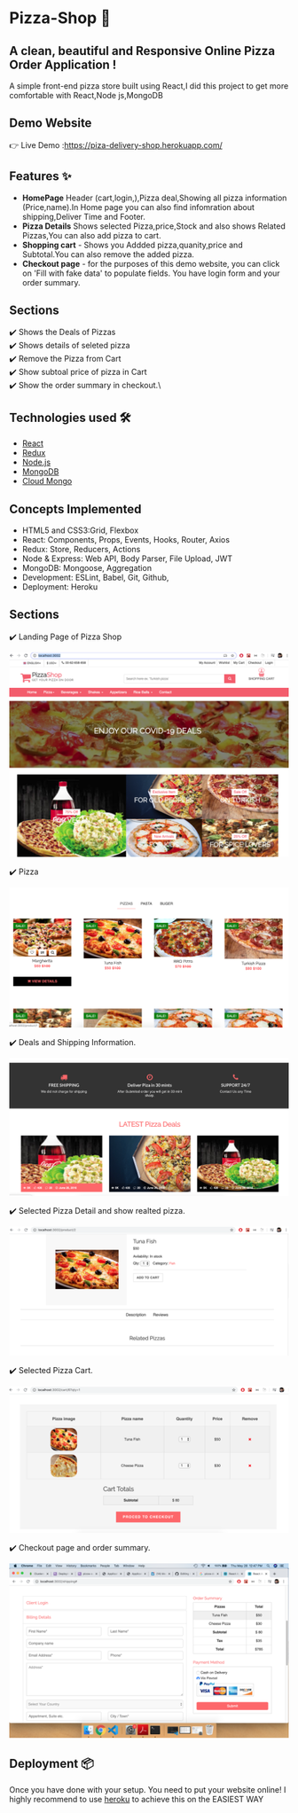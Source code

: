 # Pizza-Shop 🍕
## A clean, beautiful and Responsive Online Pizza Order Application !

A simple front-end pizza store built using React,I did this project to get more comfortable with React,Node js,MongoDB


## Demo Website
👉 Live Demo :https://piza-delivery-shop.herokuapp.com/


## Features ✨
* **HomePage** Header (cart,login,),Pizza deal,Showing all pizza information (Price,name).In Home page you can also find infomration about shipping,Deliver Time and Footer.
* **Pizza Details** Shows selected Pizza,price,Stock and also shows Related Pizzas,You can also add pizza to cart.
* **Shopping cart** - Shows you Addded pizza,quanity,price and Subtotal.You can also remove  the added pizza.
* **Checkout page** - for the purposes of this demo website, you can click on 'Fill with fake data' to populate fields. You have login form and your order summary.

## Sections 
✔️ Shows the Deals of Pizzas\
✔️ Shows details of seleted pizza \
✔️ Remove the Pizza from Cart\
✔️ Show subtoal price of  pizza in Cart\
✔️ Show the order summary in checkout.\ 

## Technologies used 🛠️
- [React](https://reactjs.org/)
- [Redux](https://redux.js.org/) 
- [Node.js](https://redux.js.org/) 
- [MongoDB](https://www.mongodb.com/) 
- [Cloud Mongo](https://www.mongodb.com/cloud) 

## Concepts Implemented
- HTML5 and CSS3:Grid, Flexbox
- React: Components, Props, Events, Hooks, Router, Axios
- Redux: Store, Reducers, Actions
- Node & Express: Web API, Body Parser, File Upload, JWT
- MongoDB: Mongoose, Aggregation
- Development: ESLint, Babel, Git, Github,
- Deployment: Heroku


## Sections 
✔️ Landing Page of Pizza Shop

<p align="center"> 
  <kbd>
  	<a href="#" target="_blank">
		<img src="slider.png"></img>
	</a>
  </kbd>
</p>

✔️ Pizza  

<p align="center"> 
  <kbd>
  	<a href="#" target="_blank">
		<img src="Pizza Details.png"></img>
	</a>
  </kbd>
</p>

✔️ Deals and Shipping Information. 

<p align="center"> 
  <kbd>
  	<a href="#" target="_blank">
		<img src="Deals.png"></img>
	</a>
  </kbd>
</p>

✔️ Selected Pizza Detail and show realted pizza.

<p align="center"> 
  <kbd>
  	<a href="#" target="_blank">
		<img src="Details.png"></img>
	</a>
  </kbd>
</p>

✔️ Selected Pizza Cart.

<p align="center"> 
  <kbd>
  	<a href="#" target="_blank">
		<img src="Cart.png"></img>
	</a>
  </kbd>
</p>

✔️ Checkout page and order summary.

<p align="center"> 
  <kbd>
  	<a href="#" target="_blank">
		<img src="checkout.png"></img>
	</a>
  </kbd>
</p>

## Deployment 📦 
Once you have done with your setup. You need to put your website online!
I highly recommend to use [heroku](https://devcenter.heroku.com/articles/nodejs-support/) to achieve this on the EASIEST WAY

